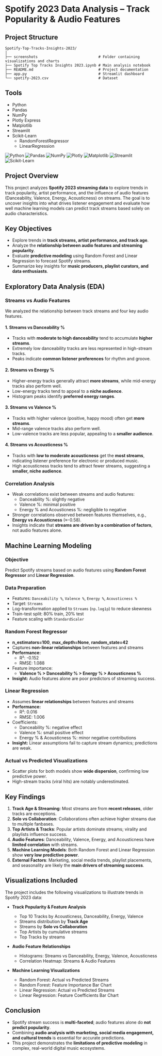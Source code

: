 # Spotify 2023 Data Analysis – Track Popularity & Audio Features

## Project Structure
```
Spotify-Top-Tracks-Insights-2023/
│
├── screenshots                            # Folder containing visualizations and charts
├── Spotify Top Tracks Insights 2023.ipynb # Main analysis notebook
├── README.md                              # Project documentation
├── app.py                                 # Streamlit dashboard 
└── spotify-2023.csv                       # Dataset
```

## Tools
- Python
- Pandas
- NumPy
- Plotly Express
- Matplotlib
- Streamlit
- Scikit-Learn
    - RandomForestRegressor
    - LinearRegression

![Python](https://img.shields.io/badge/Python-3776AB?style=for-the-badge&logo=python&logoColor=white)
![Pandas](https://img.shields.io/badge/Pandas-150458?style=for-the-badge&logo=pandas&logoColor=white)
![NumPy](https://img.shields.io/badge/NumPy-013243?style=for-the-badge&logo=numpy&logoColor=white)
![Plotly](https://img.shields.io/badge/Plotly-3F4F75?style=for-the-badge&logo=plotly&logoColor=white)
![Matplotlib](https://img.shields.io/badge/Matplotlib-11557C?style=for-the-badge&logo=matplotlib&logoColor=white)
![Streamlit](https://img.shields.io/badge/Streamlit-FF4B4B?style=for-the-badge&logo=streamlit&logoColor=white)
![Scikit-Learn](https://img.shields.io/badge/Scikit--Learn-F7931E?style=for-the-badge&logo=scikit-learn&logoColor=white)

## Project Overview
This project analyzes **Spotify 2023 streaming data** to explore trends in track popularity, artist performance, and the influence of audio features (Danceability, Valence, Energy, Acousticness) on streams. The goal is to uncover insights into what drives listener engagement and evaluate how well machine learning models can predict track streams based solely on audio characteristics.

## Key Objectives
- Explore trends in **track streams, artist performance, and track age**.  
- Analyze the **relationship between audio features and streaming popularity**.  
- Evaluate **predictive modeling** using Random Forest and Linear Regression to forecast Spotify streams.  
- Summarize key insights for **music producers, playlist curators, and data enthusiasts**.

## Exploratory Data Analysis (EDA)

### Streams vs Audio Features
We analyzed the relationship between track streams and four key audio features.

#### 1. Streams vs Danceability %
- Tracks with **moderate to high danceability** tend to accumulate **higher streams**.  
- Extremely low danceability tracks are less represented in high-stream tracks.  
- Peaks indicate **common listener preferences** for rhythm and groove.  

#### 2. Streams vs Energy %
- Higher-energy tracks generally attract **more streams**, while mid-energy tracks also perform well.  
- Low-energy tracks tend to appeal to a **niche audience**.  
- Histogram peaks identify **preferred energy ranges**.

#### 3. Streams vs Valence %
- Tracks with higher valence (positive, happy mood) often get **more streams**.  
- Mid-range valence tracks also perform well.  
- Low-valence tracks are less popular, appealing to a **smaller audience**.

#### 4. Streams vs Acousticness %
- Tracks with **low to moderate acousticness** get the **most streams**, indicating listener preference for electronic or produced music.  
- High acousticness tracks tend to attract fewer streams, suggesting a **smaller, niche audience**.

### Correlation Analysis
- Weak correlations exist between streams and audio features:  
  - Danceability %: slightly negative  
  - Valence %: minimal positive  
  - Energy % and Acousticness %: negligible to negative  
- Stronger correlations observed between features themselves, e.g., **Energy vs Acousticness** (≈-0.58).  
- Insights indicate that **streams are driven by a combination of factors**, not audio features alone.

## Machine Learning Modeling

### Objective
Predict Spotify streams based on audio features using **Random Forest Regressor** and **Linear Regression**.

### Data Preparation
- Features: `Danceability %`, `Valence %`, `Energy %`, `Acousticness %`  
- Target: `Streams`  
- Log-transformation applied to `Streams` (`np.log1p`) to reduce skewness  
- Train-test split: 80% train, 20% test  
- Feature scaling with `StandardScaler`

### Random Forest Regressor
- **n_estimators=100**, **max_depth=None**, **random_state=42**  
- Captures **non-linear relationships** between features and streams  
- **Performance:**  
  - R²: -0.152  
  - RMSE: 1.088  
- Feature importance:  
  - **Valence % > Danceability % > Energy % > Acousticness %**  
- **Insight:** Audio features alone are poor predictors of streaming success.

### Linear Regression
- Assumes **linear relationships** between features and streams  
- **Performance:**  
  - R²: 0.016  
  - RMSE: 1.006  
- Coefficients:  
  - Danceability %: negative effect  
  - Valence %: small positive effect  
  - Energy % & Acousticness %: minor negative contributions  
- **Insight:** Linear assumptions fail to capture stream dynamics; predictions are weak.

### Actual vs Predicted Visualizations
- Scatter plots for both models show **wide dispersion**, confirming low predictive power.  
- High-stream tracks (viral hits) are notably underestimated.  

## Key Findings
1. **Track Age & Streaming**: Most streams are from **recent releases**, older tracks are exceptions.  
2. **Solo vs Collaboration**: Collaborations often achieve higher streams due to multiple fanbases.  
3. **Top Artists & Tracks**: Popular artists dominate streams; virality and playlists influence success.  
4. **Audio Features**: Danceability, Valence, Energy, and Acousticness have **limited correlation** with streams.  
5. **Machine Learning Models**: Both Random Forest and Linear Regression show **very low predictive power**.  
6. **External Factors**: Marketing, social media trends, playlist placements, and seasonality are likely the **main drivers of streaming success**.

## Visualizations Included
The project includes the following visualizations to illustrate trends in Spotify 2023 data:

- **Track Popularity & Feature Analysis**
  - Top 10 Tracks by Acousticness, Danceability, Energy, Valence  
  - Streams distribution by **Track Age**  
  - Streams by **Solo vs Collaboration**  
  - Top Artists by cumulative streams  
  - Top Tracks by streams  

- **Audio Feature Relationships**
  - Histograms: Streams vs Danceability, Energy, Valence, Acousticness  
  - Correlation Heatmap: Streams & Audio Features  

- **Machine Learning Visualizations**
  - Random Forest: Actual vs Predicted Streams  
  - Random Forest: Feature Importance Bar Chart  
  - Linear Regression: Actual vs Predicted Streams  
  - Linear Regression: Feature Coefficients Bar Chart

## Conclusion
- Spotify stream success is **multi-faceted**; audio features alone do **not predict popularity**.  
- Combining **audio analysis with marketing, social media engagement, and cultural trends** is essential for accurate predictions.  
- This project demonstrates the **limitations of predictive modeling** in complex, real-world digital music ecosystems.
